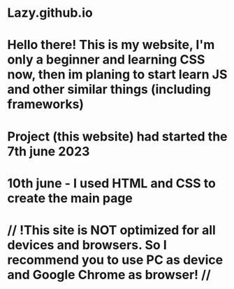 # Lazy.github.io

# Hello there! This is my website, I'm only a beginner and learning CSS now, then im planing to start learn JS and other similar things (including frameworks)

# Project (this website) had started the 7th june 2023

# 10th june - I used HTML and CSS to create the main page

# // !This site is NOT optimized for all devices and browsers. So I recommend you to use PC as device and Google Chrome as browser! //





